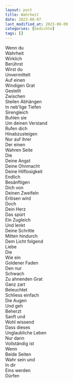 ```yaml
---
layout: post
title: Wahrheit
date: 2023-08-07
last_modified_at: 2023-08-09
categories: [Gedichte]
tags: []
---
```


Wenn du  
Wahrheit  
Wirklich  
Berührst   
Wirst du  
Unvermittelt  
Auf einen  
Windigen Grat  
Gestellt  
Zwischen  
Steilen Abhängen  
In neb'lige Tiefen  
Sirengleich  
Buhlen sie  
Um deinen Verstand  
Rufen dich  
Hinabzusteigen  
Nur auf ihrer  
Der einen  
Wahren Seite  
Die  
Deine Angst  
Deine Ohnmacht  
Deine Hilflosigkeit  
Endlich  
Besänftigen  
Dich von  
Deinen Zweifeln  
Erlösen wird  
Doch  
Dein Herz  
Das spürt   
Ein Zugleich  
Und lenkt  
Deine Schritte  
Mitten hindurch  
Dem Licht folgend  
Liebe  
Die  
Wie ein  
Goldener Faden  
Den nur  
Schwach  
Zu ahnenden Grat  
Ganz zart  
Beleuchtet  
Schliess einfach  
Die Augen  
Und geh  
Beherzt  
Sanft und  
Wohl wissend  
Dass dieses  
Unglaubliche Leben  
Nur dann  
Vollständig ist  
Wenn  
Beide Seiten  
Wahr sein und  
In dir  
Eins werden  
Dürfen